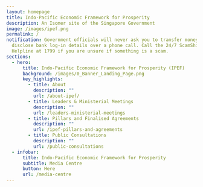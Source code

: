 ```yaml
---
layout: homepage
title: Indo-Pacific Economic Framework for Prosperity
description: An Isomer site of the Singapore Government
image: /images/ipef.png
permalink: /
notification: Government officials will never ask you to transfer money or
  disclose bank log-in details over a phone call. Call the 24/7 ScamShield
  Helpline at 1799 if you are unsure if something is a scam.
sections:
  - hero:
      title: Indo-Pacific Economic Framework for Prosperity (IPEF)
      background: /images/0_Banner_Landing_Page.png
      key_highlights:
        - title: About
          description: ""
          url: /about-ipef/
        - title: Leaders & Ministerial Meetings
          description: ""
          url: /leaders-ministerial-meetings
        - title: Pillars and Finalised Agreements
          description: ""
          url: /ipef-pillars-and-agreements
        - title: Public Consultations
          description: ""
          url: /public-consultations
  - infobar:
      title: Indo-Pacific Economic Framework for Prosperity
      subtitle: Media Centre
      button: Here
      url: /media-centre
---
```

